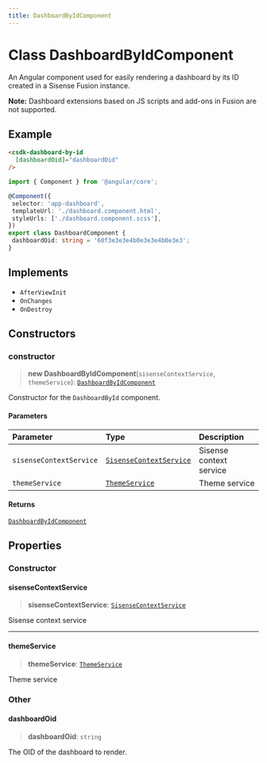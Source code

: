 ```yaml
---
title: DashboardByIdComponent
---
```


# Class DashboardByIdComponent <Badge type="fusionEmbed" text="Fusion Embed" /> <Badge type="alpha" text="Alpha" />

An Angular component used for easily rendering a dashboard by its ID created in a Sisense Fusion instance.

**Note:** Dashboard extensions based on JS scripts and add-ons in Fusion are not supported.

## Example

```html
<csdk-dashboard-by-id
  [dashboardOid]="dashboardOid"
/>
```
```ts
import { Component } from '@angular/core';

@Component({
 selector: 'app-dashboard',
 templateUrl: './dashboard.component.html',
 styleUrls: ['./dashboard.component.scss'],
})
export class DashboardComponent {
 dashboardOid: string = '60f3e3e3e4b0e3e3e4b0e3e3';
}
```

## Implements

- `AfterViewInit`
- `OnChanges`
- `OnDestroy`

## Constructors

### constructor

> **new DashboardByIdComponent**(`sisenseContextService`, `themeService`): [`DashboardByIdComponent`](class.DashboardByIdComponent.md)

Constructor for the `DashboardById` component.

#### Parameters

| Parameter | Type | Description |
| :------ | :------ | :------ |
| `sisenseContextService` | [`SisenseContextService`](../contexts/class.SisenseContextService.md) | Sisense context service |
| `themeService` | [`ThemeService`](../contexts/class.ThemeService.md) | Theme service |

#### Returns

[`DashboardByIdComponent`](class.DashboardByIdComponent.md)

## Properties

### Constructor

#### sisenseContextService

> **sisenseContextService**: [`SisenseContextService`](../contexts/class.SisenseContextService.md)

Sisense context service

***

#### themeService

> **themeService**: [`ThemeService`](../contexts/class.ThemeService.md)

Theme service

### Other

#### dashboardOid

> **dashboardOid**: `string`

The OID of the dashboard to render.
